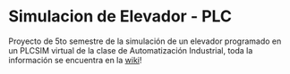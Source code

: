 # Simulacion de Elevador - PLC
Proyecto de 5to semestre  de la simulación de un elevador programado en un PLCSIM virtual de la clase de Automatización Industrial, toda la información se encuentra en la [wiki](https://github.com/Rodri4s/Simulacion-de-Elevador-PLC/wiki)!
